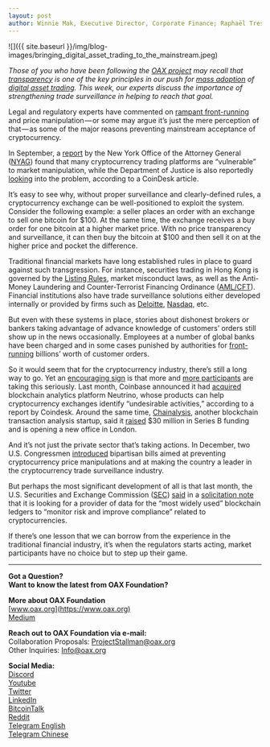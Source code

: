 ```yaml
---
layout: post
author: Winnie Mak, Executive Director, Corporate Finance; Raphaël Tressieres, Director, Business Development and Amanda Liu, General Manager, OAX Foundation
---
```


![]({{ site.baseurl }}/img/blog-images/bringing_digital_asset_trading_to_the_mainstream.jpeg)

_Those of you who have been following the [OAX project](https://www.oax.org/en) may recall that [transparency](https://medium.com/@OAX_Foundation/oax-regulatory-breakfast-bridging-the-knowledge-gap-in-a-decentralized-ecosystem-3939790c41cf) is one of the key principles in our push for [mass adoption](https://medium.com/@OAX_Foundation/moving-the-regulatory-debate-onwards-531478215d29) of [digital asset trading](https://medium.com/@OAX_Foundation/oax-dex-software-development-kit-8faba46981d10). This week, our experts discuss the importance of strengthening trade surveillance in helping to reach that goal._

Legal and regulatory experts have commented on [rampant front-running](https://medium.com/lgogroup/how-exchanges-manipulate-the-price-of-bitcoin-6e7e4b99a4a) and price manipulation — or some may argue it’s just the mere perception of that — as some of the major reasons preventing mainstream acceptance of cryptocurrency.

In September, a [report](https://www.coindesk.com/new-york-ags-office-takes-aim-at-crypto-exchanges-in-new-report) by the New York Office of the Attorney General ([NYAG](https://virtualmarkets.ag.ny.gov)) found that many cryptocurrency trading platforms are “vulnerable” to market manipulation, while the Department of Justice is also reportedly [looking](https://www.coindesk.com/report-us-officials-are-probing-tether-role-in-bitcoin-market-manipulation) into the problem, according to a CoinDesk article.

It’s easy to see why, without proper surveillance and clearly-defined rules, a cryptocurrency exchange can be well-positioned to exploit the system. Consider the following example: a seller places an order with an exchange to sell one bitcoin for $100. At the same time, the exchange receives a buy order for one bitcoin at a higher market price. With no price transparency and surveillance, it can then buy the bitcoin at $100 and then sell it on at the higher price and pocket the difference.

Traditional financial markets have long established rules in place to guard against such transgression. For instance, securities trading in Hong Kong is governed by the [Listing Rules](https://www.hkex.com.hk/Listing/Rules-and-Guidance/Listing-Rules?sc_lang=en), market misconduct laws, as well as the Anti-Money Laundering and Counter-Terrorist Financing Ordinance ([AML/CFT](https://www.hkma.gov.hk/eng/key-functions/banking-stability/aml-cft.shtml)). Financial institutions also have trade surveillance solutions either developed internally or provided by firms such as [Deloitte](https://www2.deloitte.com/lu/en/pages/technology/articles/regtech-companies-compliance.html#tab5), [Nasdaq](https://www2.deloitte.com/lu/en/pages/technology/articles/regtech-companies-compliance.html#tab5), etc.

But even with these systems in place, stories about dishonest brokers or bankers taking advantage of advance knowledge of customers’ orders still show up in the news occasionally. Employees at a number of global banks have been charged and in some cases punished by authorities for [front-running](https://www.investopedia.com/terms/f/frontrunning.asp) billions’ worth of customer orders.

So it would seem that for the cryptocurrency industry, there’s still a long way to go. Yet an [encouraging sign](https://ethereumworldnews.com/nasdaq-gemini-begin-cryptocurrency-trading-surveillance/) is that more and [more participants](https://medium.com/totle/front-running-and-its-effect-on-decentralized-exchanges-e463ca4474db) are taking this seriously. Last month, Coinbase announced it had [acquired](https://www.coindesk.com/coinbase-acquires-blockchain-tracking-startup-neutrino-for-undisclosed-price) blockchain analytics platform Neutrino, whose products can help cryptocurrency exchanges identify “undesirable activities,” according to a report by Coindesk. Around the same time, [Chainalysis](https://www.ethnews.com/chainalysis-addresses-user-data-policies-following-coinbases-comments), another blockchain transaction analysis startup, said it [raised](https://www.coindesk.com/blockchain-sleuthing-startup-chainalysis-raises-30-million-series-b) $30 million in Series B funding and is opening a new office in London.

And it’s not just the private sector that’s taking actions. In December, two U.S. Congressmen [introduced](https://www.coindesk.com/us-congressmen-introduce-two-bills-to-prevent-crypto-price-manipulation) bipartisan bills aimed at preventing cryptocurrency price manipulations and at making the country a leader in the cryptocurrency trade surveillance industry.

But perhaps the most significant development of all is that last month, the U.S. Securities and Exchange Commission ([SEC](https://news.bitcoin.com/analysis-understanding-the-secs-stance-on-crypto/)) [said](https://www.coindesk.com/sec-seeks-big-data-tool-for-blockchains-to-improve-compliance) in a [solicitation note](https://www.fbo.gov/index?s=opportunity&mode=form&id=c18a03f93cf06df47dab8a1c1a7f87a9&tab=core&_cview=0) that it is looking for a provider of data for the “most widely used” blockchain ledgers to “monitor risk and improve compliance” related to cryptocurrencies.

If there’s one lesson that we can borrow from the experience in the traditional financial industry, it’s when the regulators starts acting, market participants have no choice but to step up their game.

---

**Got a Question?**  
**Want to know the latest from OAX Foundation?**  

**More about OAX Foundation**  
[www.oax.org](https://www.oax.org)  
[Medium](https://medium.com/@OAX_Foundation)  

**Reach out to OAX Foundation via e-mail:**  
Collaboration Proposals: [ProjectStallman@oax.org](mailto:ProjectStallman@oax.org)  
Other Inquiries: [Info@oax.org](mailto:Info@oax.org)  

**Social Media:**  
[Discord](https://discordapp.com/invite/ZH5YHkb)  
[Youtube](https://bit.ly/2Bvsk73)  
[Twitter](https://twitter.com/OAX_Foundation)  
[LinkedIn](https://www.linkedin.com/company/oax-foundation/)  
[BitcoinTalk](http://bitcointalk.org/index.php?topic=1943946)  
[Reddit](https://www.reddit.com/r/OpenANX/)  
[Telegram English](https://t.me/openanxteam)  
[Telegram Chinese](https://t.me/oax_cn)  